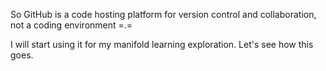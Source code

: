 So GitHub is a code hosting platform for version control and collaboration, not a coding environment =.=

I will start using it for my manifold learning exploration. Let's see how this goes.

